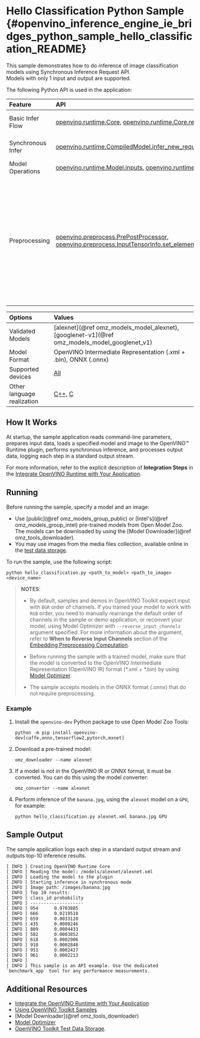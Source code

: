 # Hello Classification Python Sample {#openvino_inference_engine_ie_bridges_python_sample_hello_classification_README}

This sample demonstrates how to do inference of image classification models using Synchronous Inference Request API.  
Models with only 1 input and output are supported.

The following Python API is used in the application:

| Feature           | API                                                                                                                                                                                                                                                                                                                                                                                                              | Description                                                                                                                                                                                |
| :---------------- | :--------------------------------------------------------------------------------------------------------------------------------------------------------------------------------------------------------------------------------------------------------------------------------------------------------------------------------------------------------------------------------------------------------------- | :----------------------------------------------------------------------------------------------------------------------------------------------------------------------------------------- |
| Basic Infer Flow  | [openvino.runtime.Core], [openvino.runtime.Core.read_model], [openvino.runtime.Core.compile_model]                                                                                                                                                                                                                                                                                                               | Common API to do inference                                                                                                                                                                 |
| Synchronous Infer | [openvino.runtime.CompiledModel.infer_new_request]                                                                                                                                                                                                                                                                                                                                                               | Do synchronous inference                                                                                                                                                                   |
| Model Operations  | [openvino.runtime.Model.inputs], [openvino.runtime.Model.outputs]                                                                                                                                                                                                                                                                                                                                                | Managing of model                                                                                                                                                                          |
| Preprocessing     | [openvino.preprocess.PrePostProcessor], [openvino.preprocess.InputTensorInfo.set_element_type],[openvino.preprocess.InputTensorInfo.set_layout],[openvino.preprocess.InputTensorInfo.set_spatial_static_shape],[openvino.preprocess.PreProcessSteps.resize],[openvino.preprocess.InputModelInfo.set_layout],[openvino.preprocess.OutputTensorInfo.set_element_type],[openvino.preprocess.PrePostProcessor.build] | Set image of the original size as input for a model with other input size. Resize and layout conversions will be performed automatically by the corresponding plugin just before inference |

| Options                    | Values                                                                                                  |
| :------------------------- | :------------------------------------------------------------------------------------------------------ |
| Validated Models           | [alexnet](@ref omz_models_model_alexnet), [googlenet-v1](@ref omz_models_model_googlenet_v1)            |
| Model Format               | OpenVINO Intermediate Representation (.xml + .bin), ONNX (.onnx)                                |
| Supported devices          | [All](../../../docs/OV_Runtime_UG/supported_plugins/Supported_Devices.md)                                       |
| Other language realization | [C++](../../../samples/cpp/hello_classification/README.md), [C](../../c/hello_classification/README.md) |

## How It Works

At startup, the sample application reads command-line parameters, prepares input data, loads a specified model and image to the OpenVINO™ Runtime plugin, performs synchronous inference, and processes output data, logging each step in a standard output stream.

For more information, refer to the explicit description of
**Integration Steps** in the [Integrate OpenVINO Runtime with Your Application](../../../docs/OV_Runtime_UG/integrate_with_your_application.md).

## Running

Before running the sample, specify a model and an image:

- Use [public](@ref omz_models_group_public) or [Intel's](@ref omz_models_group_intel) pre-trained models from Open Model Zoo. The models can be downloaded by using the [Model Downloader](@ref omz_tools_downloader).
- You may use images from the media files collection, available online in the [test data storage](https://storage.openvinotoolkit.org/data/test_data).

To run the sample, use the following script:

```
python hello_classification.py <path_to_model> <path_to_image> <device_name>
```

> **NOTES**:
> - By default, samples and demos in OpenVINO Toolkit expect input with `BGR` order of channels. If you trained your model to work with `RGB` order, you need to manually rearrange the default order of channels in the sample or demo application, or reconvert your model, using Model Optimizer with `--reverse_input_channels` argument specified. For more information about the argument, refer to **When to Reverse Input Channels** section of the [Embedding Preprocessing Computation](../../../docs/MO_DG/prepare_model/convert_model/Converting_Model.md).
>
> - Before running the sample with a trained model, make sure that the model is converted to the OpenVINO Intermediate Representation (OpenVINO IR) format (\*.xml + \*.bin) by using [Model Optimizer](../../../docs/MO_DG/Deep_Learning_Model_Optimizer_DevGuide.md).
>
> - The sample accepts models in the ONNX format (.onnx) that do not require preprocessing.

### Example

1. Install the `openvino-dev` Python package to use Open Model Zoo Tools:
   ```
   python -m pip install openvino-dev[caffe,onnx,tensorflow2,pytorch,mxnet]
   ```

2. Download a pre-trained model:
   ```
   omz_downloader --name alexnet
   ```

3. If a model is not in the OpenVINO IR or ONNX format, it must be converted. You can do this using the model converter:
   ```
   omz_converter --name alexnet
   ```

4. Perform inference of the `banana.jpg`, using the `alexnet` model on a `GPU`, for example:
   ```
   python hello_classification.py alexnet.xml banana.jpg GPU
   ```

## Sample Output

The sample application logs each step in a standard output stream and outputs top-10 inference results.

```
[ INFO ] Creating OpenVINO Runtime Core
[ INFO ] Reading the model: /models/alexnet/alexnet.xml
[ INFO ] Loading the model to the plugin
[ INFO ] Starting inference in synchronous mode
[ INFO ] Image path: /images/banana.jpg
[ INFO ] Top 10 results:     
[ INFO ] class_id probability
[ INFO ] --------------------
[ INFO ] 954      0.9703885
[ INFO ] 666      0.0219518
[ INFO ] 659      0.0033120
[ INFO ] 435      0.0008246
[ INFO ] 809      0.0004433
[ INFO ] 502      0.0003852
[ INFO ] 618      0.0002906
[ INFO ] 910      0.0002848
[ INFO ] 951      0.0002427
[ INFO ] 961      0.0002213
[ INFO ]
[ INFO ] This sample is an API example. Use the dedicated `benchmark_app` tool for any performance measurements.
```

## Additional Resources

- [Integrate the OpenVINO Runtime with Your Application](../../../docs/OV_Runtime_UG/integrate_with_your_application.md)
- [Using OpenVINO Toolkit Samples](../../../docs/OV_Runtime_UG/Samples_Overview.md)
- [Model Downloader](@ref omz_tools_downloader)
- [Model Optimizer](../../../docs/MO_DG/Deep_Learning_Model_Optimizer_DevGuide.md)
- [OpenVINO Toolkit Test Data Storage](https://storage.openvinotoolkit.org/data/test_data).

[openvino.runtime.Core]:https://docs.openvino.ai/2022.2/api/ie_python_api/_autosummary/openvino.runtime.Core.html
[openvino.runtime.Core.read_model]:https://docs.openvino.ai/2022.2/api/ie_python_api/_autosummary/openvino.runtime.Core.html#openvino.runtime.Core.read_model
[openvino.runtime.Core.compile_model]:https://docs.openvino.ai/2022.2/api/ie_python_api/_autosummary/openvino.runtime.Core.html#openvino.runtime.Core.compile_model
[openvino.runtime.CompiledModel.infer_new_request]:https://docs.openvino.ai/2022.2/api/ie_python_api/_autosummary/openvino.runtime.CompiledModel.html#openvino.runtime.CompiledModel.infer_new_request
[openvino.runtime.Model.inputs]:https://docs.openvino.ai/2022.2/api/ie_python_api/_autosummary/openvino.runtime.Model.html#openvino.runtime.Model.inputs
[openvino.runtime.Model.outputs]:https://docs.openvino.ai/2022.2/api/ie_python_api/_autosummary/openvino.runtime.Model.html#openvino.runtime.Model.outputs
[openvino.preprocess.PrePostProcessor]:https://docs.openvino.ai/2022.2/api/ie_python_api/_autosummary/openvino.preprocess.PrePostProcessor.html
[openvino.preprocess.InputTensorInfo.set_element_type]:https://docs.openvino.ai/2022.2/api/ie_python_api/_autosummary/openvino.preprocess.InputTensorInfo.html#openvino.preprocess.InputTensorInfo.set_element_type
[openvino.preprocess.InputTensorInfo.set_layout]:https://docs.openvino.ai/2022.2/api/ie_python_api/_autosummary/openvino.preprocess.InputTensorInfo.html#openvino.preprocess.InputTensorInfo.set_layout
[openvino.preprocess.InputTensorInfo.set_spatial_static_shape]:https://docs.openvino.ai/2022.2/api/ie_python_api/_autosummary/openvino.preprocess.InputTensorInfo.html#openvino.preprocess.InputTensorInfo.set_spatial_static_shape
[openvino.preprocess.PreProcessSteps.resize]:https://docs.openvino.ai/2022.2/api/ie_python_api/_autosummary/openvino.preprocess.PreProcessSteps.html#openvino.preprocess.PreProcessSteps.resize
[openvino.preprocess.InputModelInfo.set_layout]:https://docs.openvino.ai/2022.2/api/ie_python_api/_autosummary/openvino.preprocess.InputModelInfo.html#openvino.preprocess.InputModelInfo.set_layout
[openvino.preprocess.OutputTensorInfo.set_element_type]:https://docs.openvino.ai/2022.2/api/ie_python_api/_autosummary/openvino.preprocess.OutputTensorInfo.html#openvino.preprocess.OutputTensorInfo.set_element_type
[openvino.preprocess.PrePostProcessor.build]:https://docs.openvino.ai/2022.2/api/ie_python_api/_autosummary/openvino.preprocess.PrePostProcessor.html#openvino.preprocess.PrePostProcessor.build

